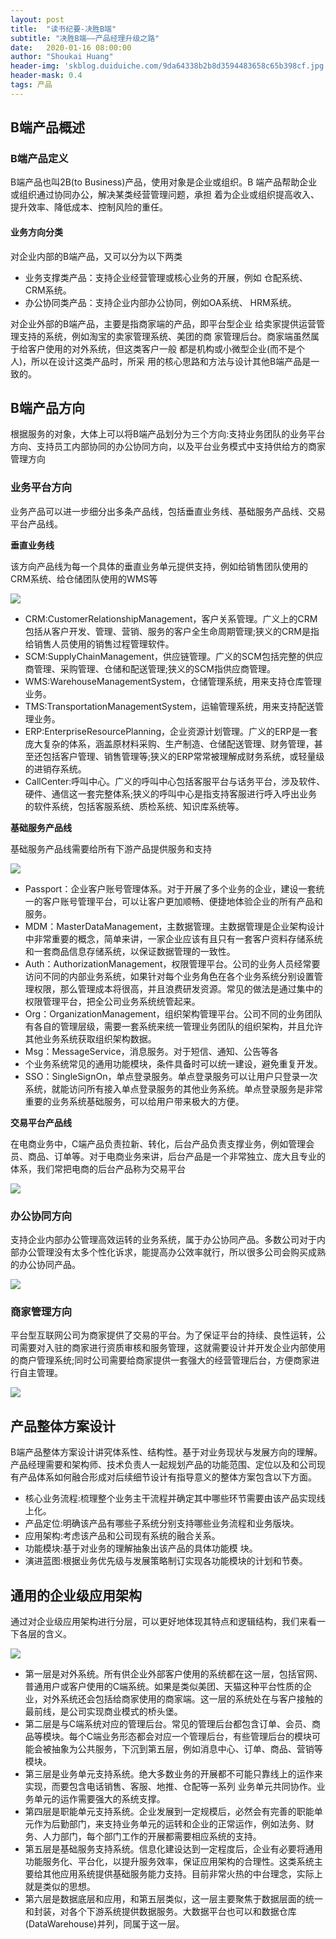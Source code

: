 ```yaml
---
layout: post
title:  "读书纪要-决胜B端"
subtitle: "决胜B端——产品经理升级之路"
date:   2020-01-16 08:00:00
author: "Shoukai Huang"
header-img: 'skblog.duiduiche.com/9da64338b2b8d3594483658c65b398cf.jpg'
header-mask: 0.4
tags: 产品
---
```



## B端产品概述

### B端产品定义

B端产品也叫2B(to Business)产品，使用对象是企业或组织。B 端产品帮助企业或组织通过协同办公，解决某类经营管理问题，承担 着为企业或组织提高收入、提升效率、降低成本、控制风险的重任。

#### 业务方向分类

对企业内部的B端产品，又可以分为以下两类

* 业务支撑类产品：支持企业经营管理或核心业务的开展，例如 仓配系统、CRM系统。
* 办公协同类产品：支持企业内部办公协同，例如OA系统、 HRM系统。

对企业外部的B端产品，主要是指商家端的产品，即平台型企业 给卖家提供运营管理支持的系统，例如淘宝的卖家管理系统、美团的商 家管理后台。商家端虽然属于给客户使用的对外系统，但这类客户一般 都是机构或小微型企业(而不是个人)，所以在设计这类产品时，所采 用的核心思路和方法与设计其他B端产品是一致的。

## B端产品方向

根据服务的对象，大体上可以将B端产品划分为三个方向:支持业务团队的业务平台方向、支持员工内部协同的办公协同方向，以及平台业务模式中支持供给方的商家管理方向

### 业务平台方向

业务产品可以进一步细分出多条产品线，包括垂直业务线、基础服务产品线、交易平台产品线。

**垂直业务线**

该方向产品线为每一个具体的垂直业务单元提供支持，例如给销售团队使用的CRM系统、给仓储团队使用的WMS等

![](http://skblog.duiduiche.com/9cbe0f662733116c236c711edb9fc8b7.jpg)

* CRM:CustomerRelationshipManagement，客户关系管理。广义上的CRM包括从客户开发、管理、营销、服务的客户全生命周期管理;狭义的CRM是指给销售人员使用的销售过程管理软件。
* SCM:SupplyChainManagement，供应链管理。广义的SCM包括完整的供应商管理、采购管理、仓储和配送管理;狭义的SCM指供应商管理。
* WMS:WarehouseManagementSystem，仓储管理系统，用来支持仓库管理业务。
* TMS:TransportationManagementSystem，运输管理系统，用来支持配送管理业务。
* ERP:EnterpriseResourcePlanning，企业资源计划管理。广义的ERP是一套庞大复杂的体系，涵盖原材料采购、生产制造、仓储配送管理、财务管理，甚至还包括客户管理、销售管理等;狭义的ERP常常被理解成财务系统，或轻量级的进销存系统。
* CallCenter:呼叫中心。广义的呼叫中心包括客服平台与话务平台，涉及软件、硬件、通信这一套完整体系;狭义的呼叫中心是指支持客服进行呼入呼出业务的软件系统，包括客服系统、质检系统、知识库系统等。


**基础服务产品线**

基础服务产品线需要给所有下游产品提供服务和支持

![](http://skblog.duiduiche.com/8adb9bddec469b2357ed1ee37553a585.jpg)

* Passport：企业客户账号管理体系。对于开展了多个业务的企业，建设一套统一的客户账号管理平台，可以让客户更加顺畅、便捷地体验企业的所有产品和服务。
* MDM：MasterDataManagement，主数据管理。主数据管理是企业架构设计中非常重要的概念，简单来讲，一家企业应该有且只有一套客户资料存储系统和一套商品信息存储系统，以保证数据管理的一致性。
* Auth：AuthorizationManagement，权限管理平台。公司的业务人员经常要访问不同的内部业务系统，如果针对每个业务角色在各个业务系统分别设置管理权限，那么管理成本将很高，并且浪费研发资源。常见的做法是通过集中的权限管理平台，把全公司业务系统统管起来。
* Org：OrganizationManagement，组织架构管理平台。公司不同的业务团队有各自的管理层级，需要一套系统来统一管理业务团队的组织架构，并且允许其他业务系统获取组织架构数据。
* Msg：MessageService，消息服务。对于短信、通知、公告等各
* 个业务系统常见的通用功能模块，条件具备时可以统一建设，避免重复开发。
* SSO：SingleSignOn，单点登录服务。单点登录服务可以让用户只登录一次系统，就能访问所有接入单点登录服务的其他业务系统。单点登录服务是非常重要的业务系统基础服务，可以给用户带来极大的方便。

**交易平台产品线**

在电商业务中，C端产品负责拉新、转化，后台产品负责支撑业务，例如管理会员、商品、订单等。对于电商业务来讲，后台产品是一个非常独立、庞大且专业的体系，我们常把电商的后台产品称为交易平台

![](http://skblog.duiduiche.com/55d7ec444cd4bde9bccd6954e9f325db.jpg)

### 办公协同方向

支持企业内部办公管理高效运转的业务系统，属于办公协同产品。多数公司对于内部办公管理没有太多个性化诉求，能提高办公效率就行，所以很多公司会购买成熟的办公协同产品。

![](http://skblog.duiduiche.com/899c994cc23cb7ef54bffdd70dd0547a.jpg)

### 商家管理方向

平台型互联网公司为商家提供了交易的平台。为了保证平台的持续、良性运转，公司需要对入驻的商家进行资质审核和服务管理，这就需要设计并开发企业内部使用的商户管理系统;同时公司需要给商家提供一套强大的经营管理后台，方便商家进行自主管理。

![](http://skblog.duiduiche.com/99528dc82953082842675afb19350d9f.jpg)

## 产品整体方案设计

B端产品整体方案设计讲究体系性、结构性。基于对业务现状与发展方向的理解。产品经理需要和架构师、技术负责人一起规划产品的功能范围、定位以及和公司现有产品体系如何融合形成对后续细节设计有指导意义的整体方案包含以下方面。

* 核心业务流程:梳理整个业务主干流程并确定其中哪些环节需要由该产品实现线上化。
* 产品定位:明确该产品有哪些子系统分别支持哪些业务流程和业务版块。
* 应用架构:考虑该产品和公司现有系统的融合关系。
* 功能模块:基于对业务的理解抽象出该产品的具体功能模
块。
* 演进蓝图:根据业务优先级与发展策略制订实现各功能模块的计划和节奏。

## 通用的企业级应用架构

通过对企业级应用架构进行分层，可以更好地体现其特点和逻辑结构，我们来看一下各层的含义。

![](http://skblog.duiduiche.com/1d0c180c95ac96020fa5bf971bdad90b.jpg)

* 第一层是对外系统。所有供企业外部客户使用的系统都在这一层，包括官网、普通用户或客户使用的C端系统。如果是类似美团、天猫这种平台性质的企业，对外系统还会包括给商家使用的商家端。这一层的系统处在与客户接触的最前线，是公司实现商业模式的桥头堡。
* 第二层是与C端系统对应的管理后台。常见的管理后台都包含订单、会员、商品等模块。每个C端业务形态都会对应一个管理后台，有些管理后台的模块可能会被抽象为公共服务，下沉到第五层，例如消息中心、订单、商品、营销等模块。
* 第三层是业务单元支持系统。绝大多数业务的开展都不可能只靠线上的运作来实现，而要包含电话销售、客服、地推、仓配等一系列
业务单元共同协作。业务单元的运作需要强大的系统支撑。
* 第四层是职能单元支持系统。企业发展到一定规模后，必然会有完善的职能单元作为后勤部门，来支持业务单元的运转和企业的正常运作，例如法务、财务、人力部门，每个部门工作的开展都需要相应系统的支持。
* 第五层是基础服务支持系统。信息化建设达到一定程度后，企业有必要将通用功能服务化、平台化，以提升服务效率，保证应用架构的合理性。这类系统主要给其他应用系统提供基础服务能力支持。目前非常火热的中台理念，实际上就是类似的思想。
* 第六层是数据底层和应用，和第五层类似，这一层主要聚焦于数据层面的统一和封装，对各个下游系统提供数据服务。大数据平台也可以和数据仓库(DataWarehouse)并列，同属于这一层。